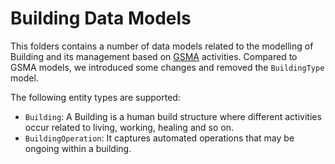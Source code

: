 # Building Data Models

This folders contains a number of data models related to the modelling of
Building and its management based on [GSMA](http://www.gsma.com/connectedliving/iot-big-data/)
activities. Compared to GSMA models, we introduced some changes and removed
the `BuildingType` model.

The following entity types are supported:

- `Building`: A Building is a human build structure
    where different activities occur related to living, working, healing
    and so on.
- `BuildingOperation`: It captures 
    automated operations that may be ongoing within a building.

